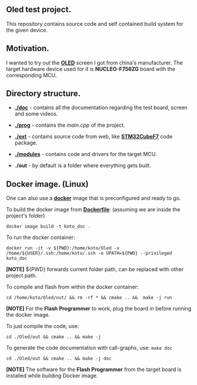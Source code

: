 ## Oled test project.

This repository contains source code and self contained build system for the given device.

## Motivation.

I wanted to try out the [**OLED**][1] screen I got from china's manufacturer.
The target hardware device used for it is **NUCLEO-F756ZG** board with the corresponding MCU.

## Directory structure.

* [**./doc**][2] - contains all the documentation regarding the test board, screen and some videos.

* [**./prog**][3] - contains the *main.cpp* of the project.

* [**./ext**][4] - contains source code from web, like [**STM32CubeF7**][5] code package.

* [**./modules**][6] - contains code and drivers for the target MCU.

* **./out** - by default is a folder where everything gets built.

## Docker image. (Linux)

One can also use a [**docker**][7] image that is preconfigured and ready to go.

To build the docker image from [**Dockerfile**][8]: (assuming we are inside the project's folder)

`docker image build -t koto_doc .`

To run the docker container:

`docker run -it -v ${PWD}:/home/koto/Oled -v /home/${USER}/.ssh:/home/koto/.ssh -e UPATH=${PWD} --privileged koto_doc`

**[NOTE]** ${PWD} forwards current folder path, can be replaced with other
project path.

To compile and flash from within the docker container:

`cd /home/koto/Oled/out/ && rm -rf * && cmake .. &&  make -j run`

**[NOTE]** For the **Flash Programmer** to work, plug the board in before running the docker image.

To just compile the code, use:

`cd ./Oled/out && cmake .. && make -j`

To generate the code documentation with call-graphs, use: `make doc`

`cd ./Oled/out && cmake .. && make -j doc`

**[NOTE]** The software for the **Flash Programmer** from the target board is installed while building Docker image.

[1]: ./doc/OledScreen_PV13904PY24G.pdf
[2]: ./doc
[3]: ./prog
[4]: ./ext
[5]: https://github.com/STMicroelectronics/STM32CubeF7
[6]: ./modules
[7]: https://www.docker.com/resources/what-container
[8]: ./Dockerfile
